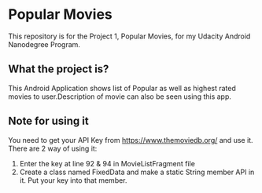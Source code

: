# Popular Movies
This repository is for the Project 1, Popular Movies, for my Udacity Android Nanodegree Program.

## What the project is?
This Android Application shows list of Popular as well as highest rated movies to user.Description of movie can also be seen using this app.

## Note for using it
You need to get your API Key from https://www.themoviedb.org/ and use it.
There are 2 way of using it:
1) Enter the key at line 92 & 94 in MovieListFragment file
2) Create a class named FixedData and make a static String member API in it. Put your key into that member.


